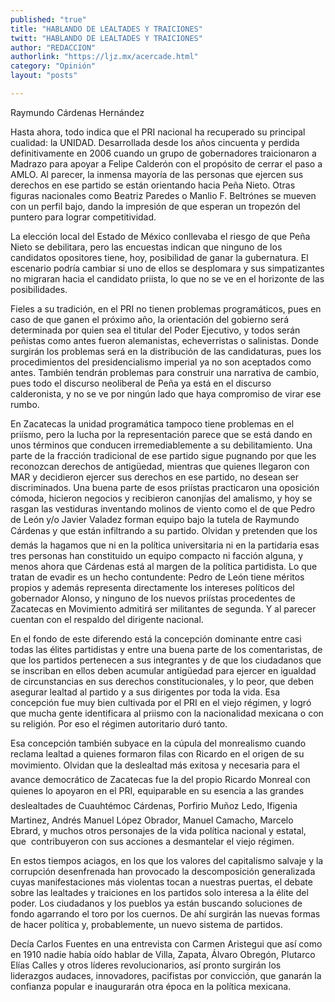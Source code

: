 ```yaml
---
published: "true"
title: "HABLANDO DE LEALTADES Y TRAICIONES"
twitt: "HABLANDO DE LEALTADES Y TRAICIONES"
author: "REDACCION"
authorlink: "https://ljz.mx/acercade.html"
category: "Opinión"
layout: "posts"

---
```



  Raymundo Cárdenas Hernández



  Hasta ahora, todo indica que el PRI nacional ha recuperado su principal cualidad: la UNIDAD. Desarrollada desde los años cincuenta y perdida definitivamente en 2006 cuando un grupo de gobernadores traicionaron a Madrazo para apoyar a Felipe Calderón con el propósito de cerrar el paso a AMLO. Al parecer, la inmensa mayoría de las personas que ejercen sus derechos en ese partido se están orientando hacia Peña Nieto. Otras figuras nacionales como Beatriz Paredes o Manlio F. Beltrónes se mueven con un perfil bajo, dando la impresión de que esperan un tropezón del puntero para lograr competitividad.






  La elección local del Estado de México conllevaba el riesgo de que Peña Nieto se debilitara, pero las encuestas indican que ninguno de los candidatos opositores tiene, hoy, posibilidad de ganar la gubernatura. El escenario podría cambiar si uno de ellos se desplomara y sus simpatizantes no migraran hacia el candidato priista, lo que no se ve en el horizonte de las posibilidades.



  Fieles a su tradición, en el PRI no tienen problemas programáticos, pues en caso de que ganen el próximo año, la orientación del gobierno será determinada por quien sea el titular del Poder Ejecutivo, y todos serán peñistas como antes fueron alemanistas, echeverristas o salinistas. Donde surgirán los problemas será en la distribución de las candidaturas, pues los procedimientos del presidencialismo imperial ya no son aceptados como antes. También tendrán problemas para construir una narrativa de cambio, pues todo el discurso neoliberal de Peña ya está en el discurso calderonista, y no se ve por ningún lado que haya compromiso de virar ese rumbo.



  En Zacatecas la unidad programática tampoco tiene problemas en el priísmo, pero la lucha por la representación parece que se está dando en unos términos que conducen irremediablemente a su debilitamiento. Una parte de la fracción tradicional de ese partido sigue pugnando por que les reconozcan derechos de antigüedad, mientras que quienes llegaron con MAR y decidieron ejercer sus derechos en ese partido, no desean ser discriminados. Una buena parte de esos priístas practicaron una oposición cómoda, hicieron negocios y recibieron canonjías del amalismo, y hoy se rasgan las vestiduras inventando molinos de viento como el de que Pedro de León y/o Javier Valadez forman equipo bajo la tutela de Raymundo Cárdenas y que están infiltrando a su partido. Olvidan y pretenden que los demás la hagamos que ni en la política universitaria ni en la partidaria esas tres personas han constituido un equipo compacto ni facción alguna, y menos ahora que Cárdenas está al margen de la política partidista. Lo que tratan de evadir es un hecho contundente: Pedro de León tiene méritos propios y además representa directamente los intereses políticos del gobernador Alonso, y ninguno de los nuevos priístas procedentes de Zacatecas en Movimiento admitirá ser militantes de segunda. Y al parecer cuentan con el respaldo del dirigente nacional.



  En el fondo de este diferendo está la concepción dominante entre casi todas las élites partidistas y entre una buena parte de los comentaristas, de que los partidos pertenecen a sus integrantes y de que los ciudadanos que se inscriban en ellos deben acumular antigüedad para ejercer en igualdad de circunstancias en sus derechos constitucionales, y lo peor, que deben asegurar lealtad al partido y a sus dirigentes por toda la vida. Esa concepción fue muy bien cultivada por el PRI en el viejo régimen, y logró que mucha gente identificara al priismo con la nacionalidad mexicana o con su religión. Por eso el régimen autoritario duró tanto.



  Esa concepción también subyace en la cúpula del monrealismo cuando reclama lealtad a quienes formaron filas con Ricardo en el origen de su movimiento. Olvidan que la deslealtad más exitosa y necesaria para el avance democrático de Zacatecas fue la del propio Ricardo Monreal con quienes lo apoyaron en el PRI, equiparable en su esencia a las grandes deslealtades de Cuauhtémoc Cárdenas, Porfirio Muñoz Ledo, Ifigenia Martinez, Andrés Manuel López Obrador, Manuel Camacho, Marcelo Ebrard, y muchos otros personajes de la vida política nacional y estatal, que  contribuyeron con sus acciones a desmantelar el viejo régimen.



  En estos tiempos aciagos, en los que los valores del capitalismo salvaje y la corrupción desenfrenada han provocado la descomposición generalizada cuyas manifestaciones más violentas tocan a nuestras puertas, el debate sobre las lealtades y traiciones en los partidos solo interesa a la élite del poder. Los ciudadanos y los pueblos ya están buscando soluciones de fondo agarrando el toro por los cuernos. De ahí surgirán las nuevas formas de hacer política y, probablemente, un nuevo sistema de partidos.



  Decía Carlos Fuentes en una entrevista con Carmen Aristegui que así como en 1910 nadie había oído hablar de Villa, Zapata, Álvaro Obregón, Plutarco Elías Calles y otros líderes revolucionarios, así pronto surgirán los liderazgos audaces, innovadores, pacifistas por convicción, que ganarán la confianza popular e inaugurarán otra época en la política mexicana.



   

